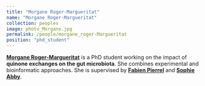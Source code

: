 ```yaml
---
title: "Morgane Roger-Margueritat"
name: "Morgane Roger-Margueritat"
collection: peoples
image: photo_Morgane.jpg
permalink: /people/morgane_roger-Margueritat
position: "phd_student"
---
```


**[Morgane Roger-Margueritat](https://www.timc.fr/en/morgane-roger-margueritat)** is a PhD student working on the impact of **quinone exchanges on the gut microbiota**. She combines experimental and bioinformatic approaches. She is supervised by **[Fabien Pierrel](https://www.timc.fr/en/fabien-pierrel)** and **[Sophie Abby](https://www.timc.fr/en/sophie-abby)**.
